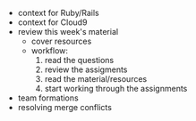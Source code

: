 - context for Ruby/Rails
- context for Cloud9
- review this week's material
  - cover resources
  - workflow: 
    1. read the questions
    2. review the assigments
    3. read the material/resources
    4. start working through the assignments
- team formations
- resolving merge conflicts
